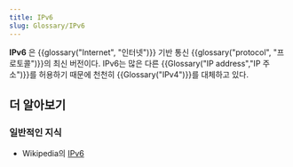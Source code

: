 ```yaml
---
title: IPv6
slug: Glossary/IPv6
---
```


**IPv6** 은 {{glossary("Internet", "인터넷")}} 기반 통신 {{glossary("protocol", "프로토콜")}}의 최신 버전이다. IPv6는 많은 다른 {{Glossary("IP address","IP 주소")}}를 허용하기 때문에 천천히 {{Glossary("IPv4")}}를 대체하고 있다.

## 더 알아보기

### 일반적인 지식

- Wikipedia의 [IPv6](https://ko.wikipedia.org/wiki/IPv6)
